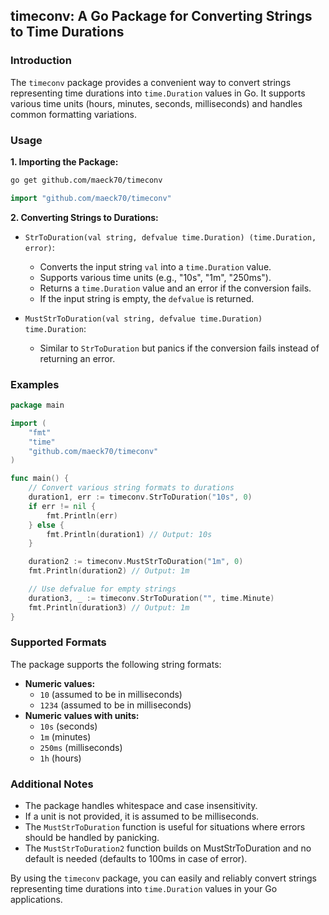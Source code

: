 ## timeconv: A Go Package for Converting Strings to Time Durations

### Introduction

The `timeconv` package provides a convenient way to convert strings representing time durations into `time.Duration` values in Go. It supports various time units (hours, minutes, seconds, milliseconds) and handles common formatting variations.

### Usage

**1. Importing the Package:**

```bash
go get github.com/maeck70/timeconv
```

```go
import "github.com/maeck70/timeconv"
```

**2. Converting Strings to Durations:**

* `StrToDuration(val string, defvalue time.Duration) (time.Duration, error)`:
  - Converts the input string `val` into a `time.Duration` value.
  - Supports various time units (e.g., "10s", "1m", "250ms").
  - Returns a `time.Duration` value and an error if the conversion fails.
  - If the input string is empty, the `defvalue` is returned.

* `MustStrToDuration(val string, defvalue time.Duration) time.Duration`:
  - Similar to `StrToDuration` but panics if the conversion fails instead of returning an error.

### Examples

```go
package main

import (
    "fmt"
    "time"
    "github.com/maeck70/timeconv"
)

func main() {
    // Convert various string formats to durations
    duration1, err := timeconv.StrToDuration("10s", 0)
    if err != nil {
        fmt.Println(err)
    } else {
        fmt.Println(duration1) // Output: 10s
    }

    duration2 := timeconv.MustStrToDuration("1m", 0)
    fmt.Println(duration2) // Output: 1m

    // Use defvalue for empty strings
    duration3, _ := timeconv.StrToDuration("", time.Minute)
    fmt.Println(duration3) // Output: 1m
}
```

### Supported Formats

The package supports the following string formats:

- **Numeric values:**
  - `10` (assumed to be in milliseconds)
  - `1234` (assumed to be in milliseconds)
- **Numeric values with units:**
  - `10s` (seconds)
  - `1m` (minutes)
  - `250ms` (milliseconds)
  - `1h` (hours)

### Additional Notes

- The package handles whitespace and case insensitivity.
- If a unit is not provided, it is assumed to be milliseconds.
- The `MustStrToDuration` function is useful for situations where errors should be handled by panicking.
- The `MustStrToDuration2` function builds on MustStrToDuration and no default is needed (defaults to 100ms in case of error).

By using the `timeconv` package, you can easily and reliably convert strings representing time durations into `time.Duration` values in your Go applications.
